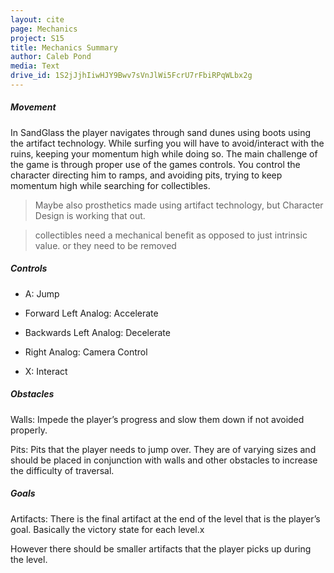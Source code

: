 ```yaml
---
layout: cite
page: Mechanics
project: S15
title: Mechanics Summary
author: Caleb Pond
media: Text
drive_id: 1S2jJjhIiwHJY9Bwv7sVnJlWi5FcrU7rFbiRPqWLbx2g
---
```

##### Movement

In SandGlass the player navigates through sand dunes using boots using the artifact technology. While surfing you will have to avoid/interact with the ruins, keeping your momentum high while doing so. The main challenge of the game is through proper use of the games controls. You control the character directing him to ramps, and avoiding pits, trying to keep momentum high while searching for collectibles.

> Maybe also prosthetics made using artifact technology, but Character Design is working that out.

> collectibles need a mechanical benefit as opposed to just intrinsic value. or they need to be removed

##### Controls

- A: Jump

- Forward Left Analog: Accelerate

- Backwards Left Analog: Decelerate

- Right Analog: Camera Control

- X: Interact

##### Obstacles

Walls: Impede the player’s progress and slow them down if not avoided properly.

Pits: Pits that the player needs to jump over. They are of varying sizes and should be placed in conjunction with walls and other obstacles to increase the difficulty of traversal.

##### Goals

Artifacts: There is the final artifact at the end of the level that is the player’s goal. Basically the victory state for each level.x

However there should be smaller artifacts that the player picks up during the level.
